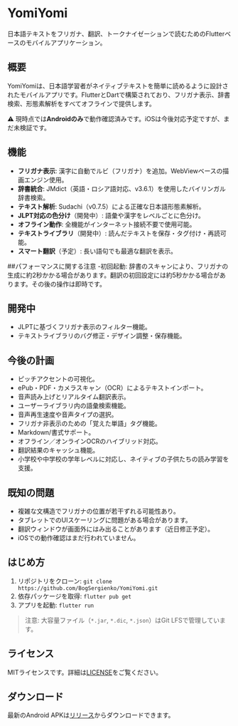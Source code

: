 # YomiYomi

日本語テキストをフリガナ、翻訳、トークナイゼーションで読むためのFlutterベースのモバイルアプリケーション。

## 概要
YomiYomiは、日本語学習者がネイティブテキストを簡単に読めるように設計されたモバイルアプリです。FlutterとDartで構築されており、フリガナ表示、辞書検索、形態素解析をすべてオフラインで提供します。

⚠️ 現時点では**Androidのみ**で動作確認済みです。iOSは今後対応予定ですが、まだ未検証です。

## 機能
- **フリガナ表示**: 漢字に自動でルビ（フリガナ）を追加。WebViewベースの描画エンジン使用。
- **辞書統合**: JMdict（英語・ロシア語対応、v3.6.1）を使用したバイリンガル辞書検索。
- **テキスト解析**: Sudachi（v0.7.5）による正確な日本語形態素解析。
- **JLPT対応の色分け**（開発中）: 語彙や漢字をレベルごとに色分け。
- **オフライン動作**: 全機能がインターネット接続不要で使用可能。
- **テキストライブラリ**（開発中）: 読んだテキストを保存・タグ付け・再読可能。
- **スマート翻訳**（予定）: 長い語句でも最適な翻訳を表示。

##パフォーマンスに関する注意
-初回起動: 辞書のスキャンにより、フリガナの生成に約2秒かかる場合があります。翻訳の初回設定には約5秒かかる場合があります。その後の操作は即時です。

## 開発中
- JLPTに基づくフリガナ表示のフィルター機能。
- テキストライブラリのバグ修正・デザイン調整・保存機能。

## 今後の計画
- ピッチアクセントの可視化。
- ePub・PDF・カメラスキャン（OCR）によるテキストインポート。
- 音声読み上げとリアルタイム翻訳表示。
- ユーザーライブラリ内の語彙検索機能。
- 音声再生速度や音声タイプの選択。
- フリガナ非表示のための「覚えた単語」タグ機能。
- Markdown/書式サポート。
- オフライン／オンラインOCRのハイブリッド対応。
- 翻訳結果のキャッシュ機能。
- 小学校や中学校の学年レベルに対応し、ネイティブの子供たちの読み学習を支援。

## 既知の問題
- 複雑な文構造でフリガナの位置が若干ずれる可能性あり。
- タブレットでのUIスケーリングに問題がある場合があります。
- 翻訳ウィンドウが画面外にはみ出ることがあります（近日修正予定）。
- iOSでの動作確認はまだ行われていません。

## はじめ方
1. リポジトリをクローン: `git clone https://github.com/BogSergienko/YomiYomi.git`
2. 依存パッケージを取得: `flutter pub get`
3. アプリを起動: `flutter run`
> 注意: 大容量ファイル（`*.jar`, `*.dic`, `*.json`）はGit LFSで管理しています。

## ライセンス
MITライセンスです。詳細は[LICENSE](LICENSE)をご覧ください。

## ダウンロード
最新のAndroid APKは[リリース](https://github.com/BogSergienko/YomiYomi/releases)からダウンロードできます。